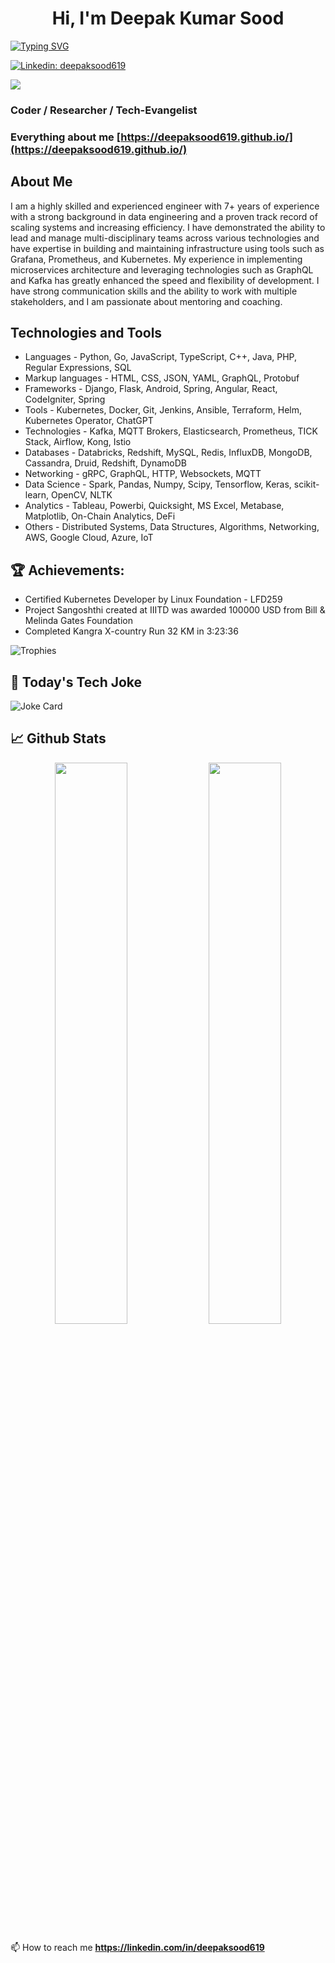 <h1 align="center">Hi, I'm Deepak Kumar Sood</h1>

[![Typing SVG](https://readme-typing-svg.demolab.com?font=Fira+Code&duration=2000&pause=100&color=F70000&random=false&width=435&lines=Hello+World!%F0%9F%8C%8E;I'm+Deepak+Sood+%F0%9F%9A%80)](https://git.io/typing-svg)

[![Linkedin: deepaksood619](https://img.shields.io/badge/-deepaksood619-blue?style=for-the-badge&logo=Linkedin&logoColor=white&link=https://www.linkedin.com/in/deepaksood619/)](https://www.linkedin.com/in/deepaksood619/)

![](https://komarev.com/ghpvc/?username=deepaksood619&base=18000)

### Coder / Researcher / Tech-Evangelist

### Everything about me [https://deepaksood619.github.io/](https://deepaksood619.github.io/)

## About Me

I am a highly skilled and experienced engineer with 7+ years of experience with a strong background in data engineering and a proven track record of scaling systems and increasing efficiency. I have demonstrated the ability to lead and manage multi-disciplinary teams across various technologies and have expertise in building and maintaining infrastructure using tools such as Grafana, Prometheus, and Kubernetes. My experience in implementing microservices architecture and leveraging technologies such as GraphQL and Kafka has greatly enhanced the speed and flexibility of development. I have strong communication skills and the ability to work with multiple stakeholders, and I am passionate about mentoring and coaching.

## Technologies and Tools
- Languages - Python, Go, JavaScript, TypeScript, C++, Java, PHP, Regular Expressions, SQL
- Markup languages - HTML, CSS, JSON, YAML, GraphQL, Protobuf
- Frameworks - Django, Flask, Android, Spring, Angular, React, CodeIgniter, Spring
- Tools - Kubernetes, Docker, Git, Jenkins, Ansible, Terraform, Helm, Kubernetes Operator, ChatGPT
- Technologies - Kafka, MQTT Brokers, Elasticsearch, Prometheus, TICK Stack, Airflow, Kong, Istio
- Databases - Databricks, Redshift, MySQL, Redis, InfluxDB, MongoDB, Cassandra, Druid, Redshift, DynamoDB
- Networking - gRPC, GraphQL, HTTP, Websockets, MQTT
- Data Science - Spark, Pandas, Numpy, Scipy, Tensorflow, Keras, scikit-learn, OpenCV, NLTK
- Analytics - Tableau, Powerbi, Quicksight, MS Excel, Metabase, Matplotlib, On-Chain Analytics, DeFi
- Others - Distributed Systems, Data Structures, Algorithms, Networking, AWS, Google Cloud, Azure, IoT

## 🏆 Achievements:

- Certified Kubernetes Developer by Linux Foundation - LFD259
- Project Sangoshthi created at IIITD was awarded 100000 USD from Bill & Melinda Gates Foundation
- Completed Kangra X-country Run 32 KM in 3:23:36

![Trophies](https://github-profile-trophy.vercel.app/?username=deepaksood619&theme=radical)

## 🎉 Today's Tech Joke

![Joke Card](https://readme-jokes.vercel.app/api?theme=vue-dark)

## 📈 Github Stats
<p align="center">
  <img width="48%" src="https://github-readme-stats.vercel.app/api?username=deepaksood619&show_icons=true&hide_border=true&theme=gotham" />
  <img width="48%" src="https://github-readme-streak-stats.herokuapp.com/?user=Mrrupendra&hide_border=true&theme=gotham" />
</p>

📫 How to reach me **https://linkedin.com/in/deepaksood619**
